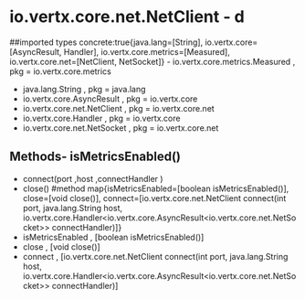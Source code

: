 # io.vertx.core.net.NetClient - d
##imported types concrete:true{java.lang=[String], io.vertx.core=[AsyncResult, Handler], io.vertx.core.metrics=[Measured], io.vertx.core.net=[NetClient, NetSocket]} - io.vertx.core.metrics.Measured  , pkg = io.vertx.core.metrics
- java.lang.String  , pkg = java.lang
- io.vertx.core.AsyncResult  , pkg = io.vertx.core
- io.vertx.core.net.NetClient  , pkg = io.vertx.core.net
- io.vertx.core.Handler  , pkg = io.vertx.core
- io.vertx.core.net.NetSocket  , pkg = io.vertx.core.net
## Methods- isMetricsEnabled()
- connect(port ,host ,connectHandler )
- close()
#method map{isMetricsEnabled=[boolean isMetricsEnabled()], close=[void close()], connect=[io.vertx.core.net.NetClient connect(int port, java.lang.String host, io.vertx.core.Handler<io.vertx.core.AsyncResult<io.vertx.core.net.NetSocket>> connectHandler)]} 
- isMetricsEnabled , [boolean isMetricsEnabled()]
- close , [void close()]
- connect , [io.vertx.core.net.NetClient connect(int port, java.lang.String host, io.vertx.core.Handler<io.vertx.core.AsyncResult<io.vertx.core.net.NetSocket>> connectHandler)]
